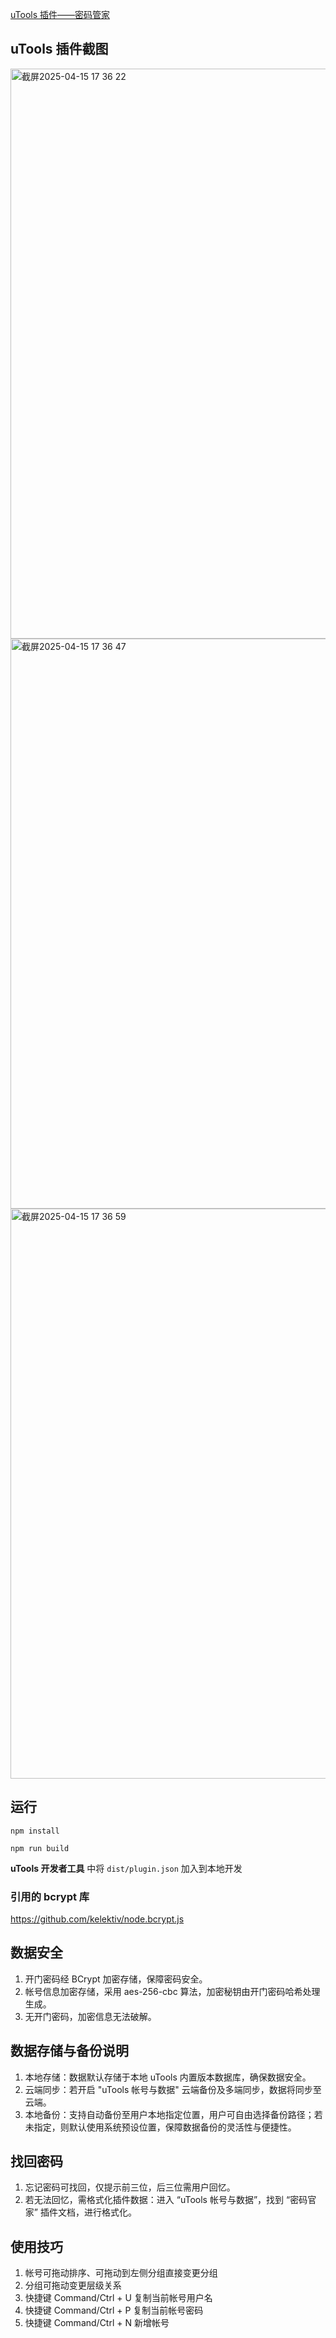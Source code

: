 
[uTools 插件——密码管家](https://u.tools/plugins/detail/%E5%AF%86%E7%A0%81%E7%AE%A1%E5%AE%B6/?c=eylamc1n2u)

## uTools 插件截图
<img width="912" alt="截屏2025-04-15 17 36 22" src="https://github.com/user-attachments/assets/4fafb61d-0eb4-4a2d-b4a8-fe5e6cdbb5bb" />
<img width="912" alt="截屏2025-04-15 17 36 47" src="https://github.com/user-attachments/assets/9e4ccf9e-27ba-46ee-b96f-d339101b169f" />
<img width="912" alt="截屏2025-04-15 17 36 59" src="https://github.com/user-attachments/assets/13c91831-29d2-4079-af7d-08eeceb57d6a" />

## 运行
```
npm install
```
```
npm run build
```
**uTools 开发者工具** 中将 `dist/plugin.json` 加入到本地开发

### 引用的 bcrypt 库
https://github.com/kelektiv/node.bcrypt.js

## 数据安全
1. 开门密码经 BCrypt 加密存储，保障密码安全。
2. 帐号信息加密存储，采用 aes-256-cbc 算法，加密秘钥由开门密码哈希处理生成。
3. 无开门密码，加密信息无法破解。

## 数据存储与备份说明
1. 本地存储：数据默认存储于本地 uTools 内置版本数据库，确保数据安全。
2. 云端同步：若开启 "uTools 帐号与数据" 云端备份及多端同步，数据将同步至云端。
3. 本地备份：支持自动备份至用户本地指定位置，用户可自由选择备份路径；若未指定，则默认使用系统预设位置，保障数据备份的灵活性与便捷性。

## 找回密码
1. 忘记密码可找回，仅提示前三位，后三位需用户回忆。
2. 若无法回忆，需格式化插件数据：进入 “uTools 帐号与数据”，找到 “密码官家” 插件文档，进行格式化。

## 使用技巧
1. 帐号可拖动排序、可拖动到左侧分组直接变更分组
2. 分组可拖动变更层级关系
3. 快捷键 Command/Ctrl + U 复制当前帐号用户名
4. 快捷键 Command/Ctrl + P 复制当前帐号密码
4. 快捷键 Command/Ctrl + N 新增帐号
